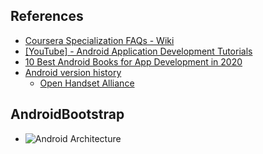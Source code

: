 ## References
<ul>
  <li><a href="https://github.com/douglascraigschmidt/Android-App-Development/wiki/FAQ">Coursera Specialization FAQs - Wiki</a></li>
  
  <li><a href="https://www.youtube.com/playlist?list=PL6gx4Cwl9DGBsvRxJJOzG4r4k_zLKrnxl">[YouTube] - Android Application Development Tutorials</a></li>
  
  <li><a href="https://hackr.io/blog/best-android-books">10 Best Android Books for App Development in 2020</a></li>
  
  <li><a href="https://en.wikipedia.org/wiki/Android_version_history">Android version history</a>
    <ul>
      <li><a href="https://en.wikipedia.org/wiki/Open_Handset_Alliance">Open Handset Alliance</a></li>
    </ul>
  </li>
</ul>


## AndroidBootstrap

<ul>
  <li><img src="https://developer.android.com/guide/platform/images/android-stack_2x.png" alt="Android Architecture"></li>
</ul>
